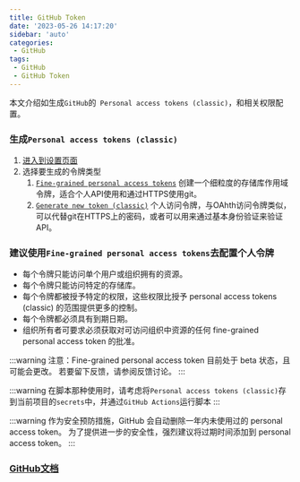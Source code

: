 ```yaml
---
title: GitHub Token
date: '2023-05-26 14:17:20'
sidebar: 'auto'
categories:
 - GitHub
tags:
 - GitHub
 - GitHub Token
---
```


本文介绍如生成`GitHub`的` Personal access tokens (classic)`，和相关权限配置。
<!-- more -->

### 生成`Personal access tokens (classic)`
  1. [进入到设置页面](https://github.com/settings)
  2. 选择要生成的令牌类型
     1. [`Fine-grained personal access tokens`](https://github.com/settings/tokens?type=beta) 创建一个细粒度的存储库作用域令牌，适合个人API使用和通过HTTPS使用git。
     2. [`Generate new token (classic)`](https://github.com/settings/tokens) 个人访问令牌，与OAhth访问令牌类似，可以代替git在HTTPS上的密码，或者可以用来通过基本身份验证来验证API。
  
### 建议使用`Fine-grained personal access tokens`去配置个人令牌
  - 每个令牌只能访问单个用户或组织拥有的资源。
  - 每个令牌只能访问特定的存储库。
  - 每个令牌都被授予特定的权限，这些权限比授予 personal access tokens (classic) 的范围提供更多的控制。
  - 每个令牌都必须具有到期日期。
  - 组织所有者可要求必须获取对可访问组织中资源的任何 fine-grained personal access token 的批准。

:::warning
注意：Fine-grained personal access token 目前处于 beta 状态，且可能会更改。 若要留下反馈，请参阅反馈讨论。
:::

:::warning
在脚本那种使用时，请考虑将`Personal access tokens (classic)`存到当前项目的`secrets`中，并通过`GitHub Actions`运行脚本
:::

:::warning
作为安全预防措施，GitHub 会自动删除一年内未使用过的 personal access token。 为了提供进一步的安全性，强烈建议将过期时间添加到 personal access token。
:::

### [GitHub文档](https://docs.github.com/zh/authentication/keeping-your-account-and-data-secure/creating-a-personal-access-token)
